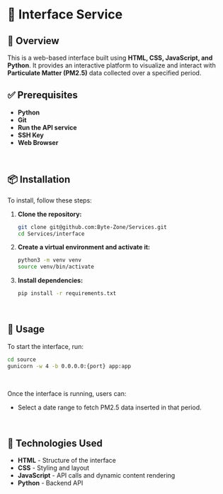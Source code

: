 # 🚀 Interface Service

## 📌 Overview
This is a web-based interface built using **HTML, CSS, JavaScript, and Python**. It provides an interactive platform to visualize and interact with **Particulate Matter (PM2.5)** data collected over a specified period.
<br>

## ✅ Prerequisites
- **Python**
- **Git**
- **Run the API service**
- **SSH Key**
- **Web Browser**
<br>

## 📦 Installation
To install, follow these steps:

1. **Clone the repository:**
   ```sh
   git clone git@github.com:Byte-Zone/Services.git
   cd Services/interface
   ```
2. **Create a virtual environment and activate it:**
   ```sh
   python3 -m venv venv
   source venv/bin/activate
   ```
3. **Install dependencies:**
   ```sh
   pip install -r requirements.txt
   ```
<br>

## 🚀 Usage
To start the interface, run:
```sh
cd source
gunicorn -w 4 -b 0.0.0.0:{port} app:app
```
<br> 

Once the interface is running, users can:
- Select a date range to fetch PM2.5 data inserted in that period.
<br>

## 🎨 Technologies Used
- **HTML** - Structure of the interface
- **CSS** - Styling and layout
- **JavaScript** - API calls and dynamic content rendering
- **Python** - Backend API
